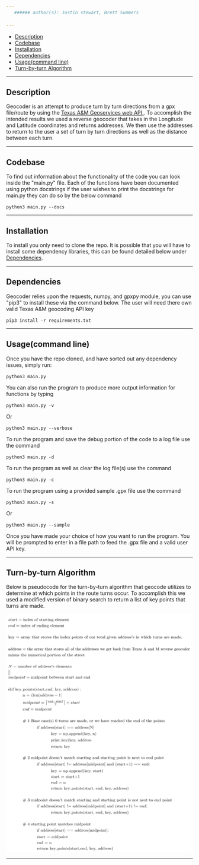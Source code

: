 ```yaml
---
   ###### author(s): Justin stewart, Brett Summers

---
```

- [Description](#description)
- [Codebase](#codebase)
- [Installation](#installation)
- [Dependencies](#dependencies)
- [Usage(command line)](#usage)
- [Turn-by-turn Algorithm](#turn-by-turnalgorithm)
---
## Description

Geocoder is an attempt to produce turn by turn directions from a gpx file/route by using the [Texas A&M Geoservices web API.](https://geoservices.tamu.edu/Services/Geocode/). To accomplish the intended results we used a reverse geocoder that takes in the Longitude and Latitude coordinates and returns addresses. We then use the addresses to return to the user a set of turn by turn directions as well as the distance between each turn. 

---
## Codebase
To find out information about the functionality of the code you can look inside the "main.py" file. Each of the functions have been documented using python docstrings if the user wishes to print the docstrings for main.py they can do so by the below command
```
python3 main.py --docs
```
---
## Installation
 To install you only need to clone the repo.
It is possible that you will have to install some dependency libraries, this can be found detailed below under [Dependencies](#dependencies).

---
## Dependencies

   Geocoder relies upon the requests, numpy, and gpxpy module, you can use "pip3" to install these via the command below. The user will need there own valid Texas A&M geocoding API key

```
pip3 install -r requirements.txt
```

---
## Usage(command line)
Once you have the repo cloned, and have sorted out any dependency issues, simply run:
```
python3 main.py
```
You can also run the program to produce more output information for functions
by typing 
```
python3 main.py -v
```
Or
```
python3 main.py --verbose
```
To run the program and save the debug portion of the code to a log file use the command
```
python3 main.py -d
``` 
To run the program as well as clear the log file(s) use the command
```
python3 main.py -c
``` 
To run the program using a provided sample .gpx file use the command
```
python3 main.py -s 
```
Or
```
python3 main.py --sample
```
Once you have made your choice of how you want to run the program. You will be prompted to enter in a file path to feed the .gpx file and a valid user API key.   

---
## Turn-by-turn Algorithm
Below is pseudocode for the turn-by-turn algorithm that geocode utilizes to determine at which points in the route turns occur. To accomplish this we used a modified version of binary search to return a list of key points that turns are made. 


![Alt text](img/algorithm.png?raw=true "Algorithm")

___

<!---
\begin{split}


N = \text{# of address's elements}\\
S = \text{index of starting element}\\
E = \text{index of ending element}\\
M = \text{Midpoint between S & E}\\
\text{def key_points(S,E)}:\\
&M = \left \lceil{\frac{E-S}{2}}\right \rceil + S\\
&E = M\\
&if \text{ }arr[S] = arr[N]\\
&&\text{points_arr.append[arr[S]]}\\
&&\text{return}\\
&if\text{ }arr[S] = arr[M]\\
&&S = M + 1\\
&&\text{points_arr.append[arr[M]]}\\
&&E = N\\
&&\text{key_points(S,E)}\\
&else\\
&&\text{key_points(S,E)}\\
\end{split}
-->
